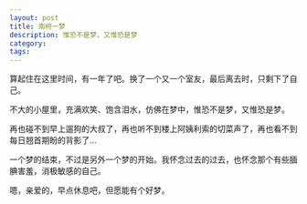 ```yaml
---
layout: post
title: 南柯一梦
description: 惟恐不是梦，又惟恐是梦
category:
tags:
---
```


算起住在这里时间，有一年了吧。换了一个又一个室友，最后离去时，只剩下了自己。

不大的小屋里，充满欢笑、饱含泪水，仿佛在梦中，惟恐不是梦，又惟恐是梦。

再也碰不到早上遛狗的大叔了，再也听不到楼上阿姨利索的切菜声了，再也看不到每日翘首期盼的背影了…

一个梦的结束，不过是另外一个梦的开始。我怀念过去的过去，也怀念那个有些腼腆害羞，消极敏感的自己。

嗯，亲爱的，早点休息吧，但愿能有个好梦。


